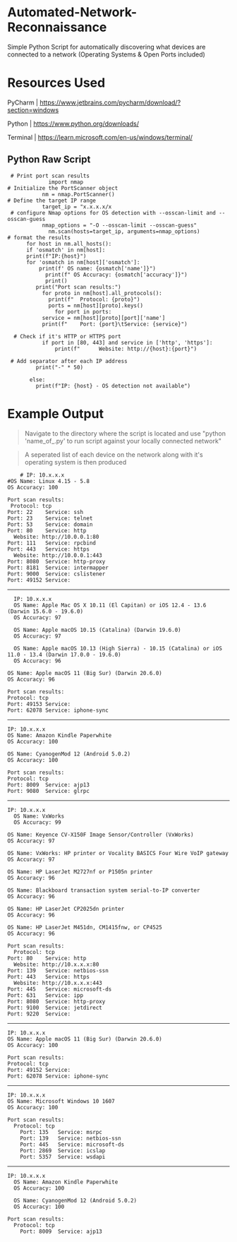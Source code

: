 # Automated-Network-Reconnaissance
Simple Python Script for automatically discovering what devices are connected to a network (Operating Systems & Open Ports included)

# Resources Used 
PyCharm | https://www.jetbrains.com/pycharm/download/?section=windows

Python | https://www.python.org/downloads/

Terminal | https://learn.microsoft.com/en-us/windows/terminal/

<h2>Python Raw Script</h2>
  
     # Print port scan results
                 import nmap
    # Initialize the PortScanner object
               nm = nmap.PortScanner()
    # Define the target IP range 
               target_ip = "x.x.x.x/x
     # configure Nmap options for OS detection with --osscan-limit and --osscan-guess
               nmap_options = "-O --osscan-limit --osscan-guess"
                 nm.scan(hosts=target_ip, arguments=nmap_options)
    # format the results
          for host in nm.all_hosts():
          if 'osmatch' in nm[host]:
          print(f"IP:{host}")
          for 'osmatch in nm[host]['osmatch']:
              print(f' OS name: {osmatch['name']}")
                print(f" OS Accuracy: {osmatch['accuracy']}")
                print()
             print("Port scan results:")
               for proto in nm[host].all_protocols():
                 print(f"  Protocol: {proto}")
                 ports = nm[host][proto].keys()
                   for port in ports:
               service = nm[host][proto][port]['name']
               print(f"    Port: {port}\tService: {service}")

      # Check if it's HTTP or HTTPS port
               if port in [80, 443] and service in ['http', 'https']:
                   print(f"      Website: http://{host}:{port}")

     # Add separator after each IP address
             print("-" * 50)

           else:
             print(f"IP: {host} - OS detection not available")

# Example Output

> Navigate to the directory where the script is located and use "python 'name_of_.py' to run script against your locally connected network"

> A seperated list of each device on the network along with it's operating system is then produced
  
        # IP: 10.x.x.x
    #OS Name: Linux 4.15 - 5.8
    OS Accuracy: 100

    Port scan results:
     Protocol: tcp
    Port: 22    Service: ssh
    Port: 23    Service: telnet
    Port: 53    Service: domain
    Port: 80    Service: http
      Website: http://10.0.0.1:80
    Port: 111   Service: rpcbind
    Port: 443   Service: https
      Website: http://10.0.0.1:443
    Port: 8080  Service: http-proxy
    Port: 8181  Service: intermapper
    Port: 9000  Service: cslistener
    Port: 49152 Service:
--------------------------------------------------
      IP: 10.x.x.x
      OS Name: Apple Mac OS X 10.11 (El Capitan) or iOS 12.4 - 13.6 (Darwin 15.6.0 - 19.6.0)
      OS Accuracy: 97

      OS Name: Apple macOS 10.15 (Catalina) (Darwin 19.6.0)
      OS Accuracy: 97

      OS Name: Apple macOS 10.13 (High Sierra) - 10.15 (Catalina) or iOS 11.0 - 13.4 (Darwin 17.0.0 - 19.6.0)
      OS Accuracy: 96

    OS Name: Apple macOS 11 (Big Sur) (Darwin 20.6.0)
    OS Accuracy: 96

    Port scan results:
    Protocol: tcp
    Port: 49153 Service:
    Port: 62078 Service: iphone-sync
--------------------------------------------------
    IP: 10.x.x.x
    OS Name: Amazon Kindle Paperwhite
    OS Accuracy: 100

    OS Name: CyanogenMod 12 (Android 5.0.2)
    OS Accuracy: 100

    Port scan results:
    Protocol: tcp
    Port: 8009  Service: ajp13
    Port: 9080  Service: glrpc
--------------------------------------------------
    IP: 10.x.x.x
      OS Name: VxWorks
      OS Accuracy: 99

    OS Name: Keyence CV-X150F Image Sensor/Controller (VxWorks)
    OS Accuracy: 97

    OS Name: VxWorks: HP printer or Vocality BASICS Four Wire VoIP gateway
    OS Accuracy: 97

    OS Name: HP LaserJet M2727nf or P1505n printer
    OS Accuracy: 96

    OS Name: Blackboard transaction system serial-to-IP converter
    OS Accuracy: 96

    OS Name: HP LaserJet CP2025dn printer
    OS Accuracy: 96

    OS Name: HP LaserJet M451dn, CM1415fnw, or CP4525
    OS Accuracy: 96

    Port scan results:
      Protocol: tcp
    Port: 80    Service: http
      Website: http://10.x.x.x:80
    Port: 139   Service: netbios-ssn
    Port: 443   Service: https
      Website: http://10.x.x.x:443
    Port: 445   Service: microsoft-ds
    Port: 631   Service: ipp
    Port: 8080  Service: http-proxy
    Port: 9100  Service: jetdirect
    Port: 9220  Service:
--------------------------------------------------
    IP: 10.x.x.x
    OS Name: Apple macOS 11 (Big Sur) (Darwin 20.6.0)
    OS Accuracy: 100

    Port scan results:
    Protocol: tcp
    Port: 49152 Service:
    Port: 62078 Service: iphone-sync
--------------------------------------------------
    IP: 10.x.x.x
    OS Name: Microsoft Windows 10 1607
    OS Accuracy: 100

    Port scan results:
      Protocol: tcp
        Port: 135   Service: msrpc
        Port: 139   Service: netbios-ssn
        Port: 445   Service: microsoft-ds
        Port: 2869  Service: icslap
        Port: 5357  Service: wsdapi
--------------------------------------------------
    IP: 10.x.x.x
      OS Name: Amazon Kindle Paperwhite
      OS Accuracy: 100
    
      OS Name: CyanogenMod 12 (Android 5.0.2)
      OS Accuracy: 100
    
    Port scan results:
      Protocol: tcp
        Port: 8009  Service: ajp13



